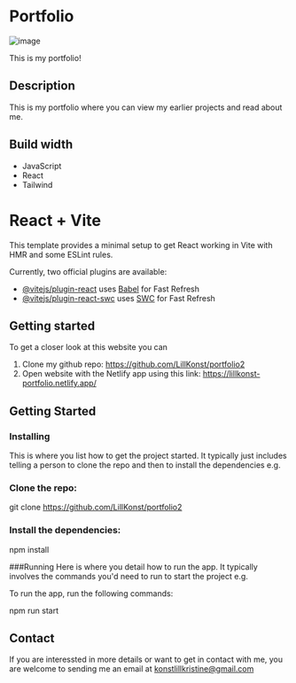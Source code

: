 # Portfolio
![image](https://github.com/user-attachments/assets/ce8448c4-e75b-4680-b892-18f39d645ba1)


This is my portfolio!

## Description
This is my portfolio where you can view my earlier projects and read about me.

## Build width
- JavaScript
- React
- Tailwind

# React + Vite

This template provides a minimal setup to get React working in Vite with HMR and some ESLint rules.

Currently, two official plugins are available:

- [@vitejs/plugin-react](https://github.com/vitejs/vite-plugin-react/blob/main/packages/plugin-react/README.md) uses [Babel](https://babeljs.io/) for Fast Refresh
- [@vitejs/plugin-react-swc](https://github.com/vitejs/vite-plugin-react-swc) uses [SWC](https://swc.rs/) for Fast Refresh

## Getting started
To get a closer look at this website you can 
1. Clone my github repo: https://github.com/LillKonst/portfolio2 
2. Open website with the Netlify app using this link: https://lillkonst-portfolio.netlify.app/

## Getting Started
### Installing
This is where you list how to get the project started. It typically just includes telling a person to clone the repo and then to install the dependencies e.g.

### Clone the repo:
git clone https://github.com/LillKonst/portfolio2

### Install the dependencies:
npm install

###Running
Here is where you detail how to run the app. It typically involves the commands you'd need to run to start the project e.g.

To run the app, run the following commands:

npm run start

## Contact 
If you are interessted in more details or want to get in contact with me, you are welcome to sending me an email at konstlillkristine@gmail.com
 
